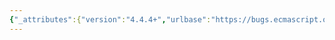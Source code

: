 ```yaml
---
{"_attributes":{"version":"4.4.4+","urlbase":"https://bugs.ecmascript.org/","maintainer":"dherman@mozilla.com"},"bug":{"bug_id":1753,"creation_ts":"2013-08-13 04:11:00 -0700","short_desc":"15.4.1.1: Typo \"contain\" -> \"containing\"","delta_ts":"2013-08-23 08:22:47 -0700","product":"Draft for 6th Edition","component":"editorial issue","version":"Rev 16: July 15, 2013 Draft","rep_platform":"All","op_sys":"All","bug_status":"RESOLVED","resolution":"FIXED","priority":"Normal","bug_severity":"normal","everconfirmed":true,"reporter":{"uid":"andrebargull","name":"André Bargull"},"assigned_to":{"uid":"allen","name":"Allen Wirfs-Brock"},"long_desc":[{"commentid":4850,"comment_count":0,"who":{"uid":"andrebargull","name":"André Bargull"},"bug_when":"2013-08-13 04:11:43 -0700","thetext":"15.4.1.1 Array ([item1 [, item2 [, … ]]]), step 8.\nChange \"List contain\" to \"List containing\"."},{"commentid":4898,"comment_count":1,"who":{"uid":"allen","name":"Allen Wirfs-Brock"},"bug_when":"2013-08-14 16:02:48 -0700","thetext":"fixed in rev17 editor's draft"},{"commentid":5104,"comment_count":2,"who":{"uid":"allen","name":"Allen Wirfs-Brock"},"bug_when":"2013-08-23 08:22:47 -0700","thetext":"fixed in rev17, August 23, 2013 draft"}]}}
---
```

